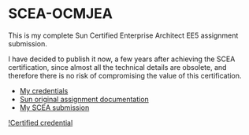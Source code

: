 # SCEA-OCMJEA
This is my complete Sun Certified Enterprise Architect EE5 assignment submission.

I have decided to publish it now, a few years after achieving the SCEA certification, since almost all the technical details are obsolete, and therefore there is no risk of compromising the value of this certification.

* [My credentials](https://www.youracclaim.com/badges/1add221c-dc18-4f4e-9dd1-3c73b95cfbf8)
* [Sun original assignment documentation](https://rawgit.com/idelvall/SCEA-OCMJEA/master/scea-SR1825921/Assignment/1.htm)
* [My SCEA submission](https://rawgit.com/idelvall/SCEA-OCMJEA/master/scea-SR1825921/index.html)

[!Certified credential](https://acclaim-production-app.s3.amazonaws.com/images/034669d0-ca2f-4661-a79d-ef9f5a530d73/oracle_master.png)
